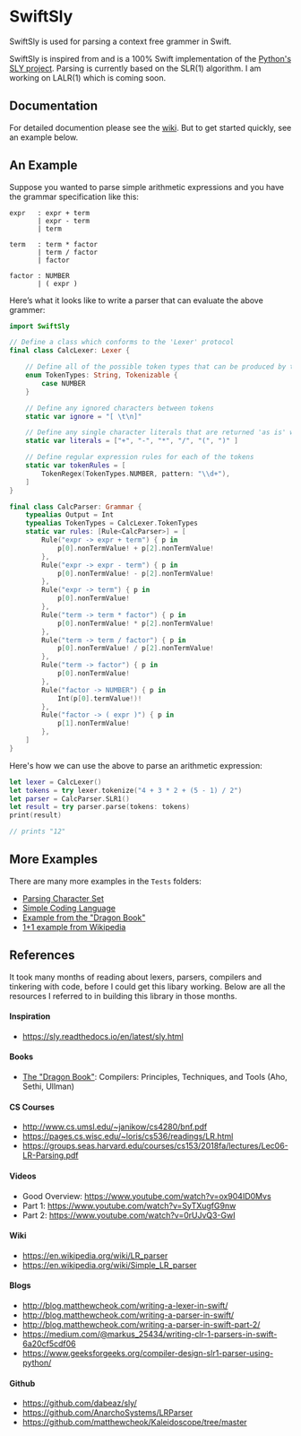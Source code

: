 # SwiftSly
SwiftSly is used for parsing a context free grammer in Swift. 

SwiftSly is inspired from and is a 100% Swift implementation of 
the [Python's SLY project](https://sly.readthedocs.io/en/latest/index.html). 
Parsing is currently based on the SLR(1) algorithm. I am working on LALR(1) which is coming soon. 

## Documentation
For detailed documention please see the [wiki](https://github.com/rohita/swift-sly/wiki). But to get started quickly, 
see an example below. 

## An Example
Suppose you wanted to parse simple arithmetic expressions and you have the 
grammar specification like this:

```
expr   : expr + term
       | expr - term
       | term

term   : term * factor
       | term / factor
       | factor

factor : NUMBER
       | ( expr )
```

Here’s what it looks like to write a parser that can evaluate the above grammer:

```swift
import SwiftSly

// Define a class which conforms to the 'Lexer' protocol
final class CalcLexer: Lexer {                 

    // Define all of the possible token types that can be produced by the lexer
    enum TokenTypes: String, Tokenizable {      
        case NUMBER                          
    }

    // Define any ignored characters between tokens
    static var ignore = "[ \t\n]"              

    // Define any single character literals that are returned 'as is' when encountered by the lexer
    static var literals = ["+", "-", "*", "/", "(", ")" ] 

    // Define regular expression rules for each of the tokens
    static var tokenRules = [                  
        TokenRegex(TokenTypes.NUMBER, pattern: "\\d+"),
    ]
}

final class CalcParser: Grammar {
    typealias Output = Int
    typealias TokenTypes = CalcLexer.TokenTypes
    static var rules: [Rule<CalcParser>] = [
        Rule("expr -> expr + term") { p in
            p[0].nonTermValue! + p[2].nonTermValue!
        },
        Rule("expr -> expr - term") { p in
            p[0].nonTermValue! - p[2].nonTermValue!
        },
        Rule("expr -> term") { p in
            p[0].nonTermValue!
        },
        Rule("term -> term * factor") { p in
            p[0].nonTermValue! * p[2].nonTermValue!
        },
        Rule("term -> term / factor") { p in
            p[0].nonTermValue! / p[2].nonTermValue!
        },
        Rule("term -> factor") { p in
            p[0].nonTermValue!
        },
        Rule("factor -> NUMBER") { p in
            Int(p[0].termValue!)!
        },
        Rule("factor -> ( expr )") { p in
            p[1].nonTermValue!
        },
    ]
}
```

Here's how we can use the above to parse an arithmetic expression: 

```swift
let lexer = CalcLexer()
let tokens = try lexer.tokenize("4 + 3 * 2 + (5 - 1) / 2")
let parser = CalcParser.SLR1()
let result = try parser.parse(tokens: tokens)
print(result)

// prints "12"
```

## More Examples
There are many more examples in the `Tests` folders: 
* [Parsing Character Set](https://github.com/rohita/swift-sly/blob/main/Tests/Examples/CharacterSet.swift)
* [Simple Coding Language](https://github.com/rohita/swift-sly/blob/main/Tests/Examples/CodingLanguage.swift)
* [Example from the "Dragon Book"](https://github.com/rohita/swift-sly/blob/main/Tests/Examples/DragonBookExample.swift)
* [1+1 example from Wikipedia](https://github.com/rohita/swift-sly/blob/main/Tests/Examples/WikipediaExample.swift)

## References
It took many months of reading about lexers, parsers, compilers and tinkering with code, before I could get this libary working. 
Below are all the resources I referred to in building this library in those months. 

#### Inspiration
* https://sly.readthedocs.io/en/latest/sly.html
  
#### Books 
* [The "Dragon Book"](https://www.amazon.com/Compilers-Principles-Techniques-Tools-2nd/dp/0321486811): Compilers: Principles, Techniques, and Tools (Aho, Sethi, Ullman)
  
#### CS Courses
* http://www.cs.umsl.edu/~janikow/cs4280/bnf.pdf
* https://pages.cs.wisc.edu/~loris/cs536/readings/LR.html
* https://groups.seas.harvard.edu/courses/cs153/2018fa/lectures/Lec06-LR-Parsing.pdf
 
#### Videos
* Good Overview: https://www.youtube.com/watch?v=ox904ID0Mvs
* Part 1: https://www.youtube.com/watch?v=SyTXugfG9nw
* Part 2: https://www.youtube.com/watch?v=0rUJvQ3-GwI
 
#### Wiki
* https://en.wikipedia.org/wiki/LR_parser
* https://en.wikipedia.org/wiki/Simple_LR_parser

#### Blogs
* http://blog.matthewcheok.com/writing-a-lexer-in-swift/
* http://blog.matthewcheok.com/writing-a-parser-in-swift/
* http://blog.matthewcheok.com/writing-a-parser-in-swift-part-2/
* https://medium.com/@markus_25434/writing-clr-1-parsers-in-swift-6a20cf5cdf06
* https://www.geeksforgeeks.org/compiler-design-slr1-parser-using-python/

#### Github
* https://github.com/dabeaz/sly/
* https://github.com/AnarchoSystems/LRParser
* https://github.com/matthewcheok/Kaleidoscope/tree/master

